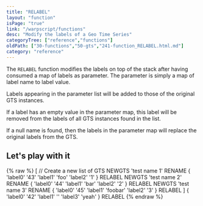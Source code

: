 ```yaml
---
title: "RELABEL"
layout: "function"
isPage: "true"
link: "/warpscript/functions"
desc: "Modify the labels of a Geo Time Series"
categoryTree: ["reference","functions"]
oldPath: ["30-functions","50-gts","241-function_RELABEL.html.md"]
category: "reference"
---
```

 

The `RELABEL` function modifies the labels on top of the stack after having consumed a map of labels as parameter. 
The parameter is simply a map of label name to label value.

Labels appearing in the parameter list will be added to those of the original GTS instances.

If a label has an empty value in the parameter map, this label will be removed from the labels of all GTS instances found in the list.

If a null name is found, then the labels in the parameter map will replace the original labels from the GTS.


## Let's play with it ##

{% raw %}
<warp10-warpscript-widget backend="{{backend}}"  exec-endpoint="{{execEndpoint}}">[
  // Create a new list of GTS 
  NEWGTS 
  'test name 1' RENAME
  { 'label0' '43' 'label1' 'foo' 'label2' '1' } RELABEL
  NEWGTS 
  'test name 2' RENAME
  { 'label0' '44' 'label1' 'bar' 'label2' '2' } RELABEL
  NEWGTS 
  'test name 3' RENAME 
  { 'label0' '45' 'label1' 'foobar' 'label2' '3' } RELABEL 
]
{ 'label0' '42' 'label1' ''  'label3' 'yeah' } RELABEL
</warp10-warpscript-widget>
{% endraw %}
